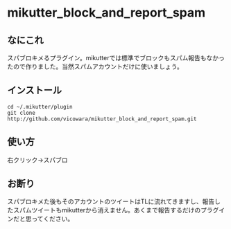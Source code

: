 # mikutter\_block\_and\_report\_spam

## なにこれ
スパブロキメるプラグイン。mikutterでは標準でブロックもスパム報告もなかったので作りました。当然スパムアカウントだけに使いましょう。

## インストール
```
cd ~/.mikutter/plugin
git clone http://github.com/vicowara/mikutter_block_and_report_spam.git
```

## 使い方
右クリック→スパブロ

## お断り
スパブロキメた後もそのアカウントのツイートはTLに流れてきますし、報告したスパムツイートもmikutterから消えません。あくまで報告するだけのプラグインだと思ってください。
